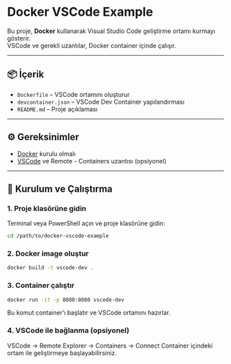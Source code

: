 # Docker VSCode Example

Bu proje, **Docker** kullanarak Visual Studio Code geliştirme ortamı kurmayı gösterir.  
VSCode ve gerekli uzantılar, Docker container içinde çalışır.

---

## 📦 İçerik

- `Dockerfile` – VSCode ortamını oluşturur  
- `devcontainer.json` – VSCode Dev Container yapılandırması  
- `README.md` – Proje açıklaması

---

## ⚙️ Gereksinimler

- [Docker](https://www.docker.com/) kurulu olmalı  
- [VSCode](https://code.visualstudio.com/) ve Remote - Containers uzantısı (opsiyonel)

---

## 🚀 Kurulum ve Çalıştırma

### 1. Proje klasörüne gidin
Terminal veya PowerShell açın ve proje klasörüne gidin:
```bash
cd /path/to/docker-vscode-example 
```
### 2. Docker image oluştur
```bash
docker build -t vscode-dev .
```
### 3. Container çalıştır
```bash
docker run -it -p 8080:8080 vscode-dev
```
Bu komut container’ı başlatır ve VSCode ortamını hazırlar.

### 4. VSCode ile bağlanma (opsiyonel)
VSCode → Remote Explorer → Containers → Connect
Container içindeki ortam ile geliştirmeye başlayabilirsiniz.

